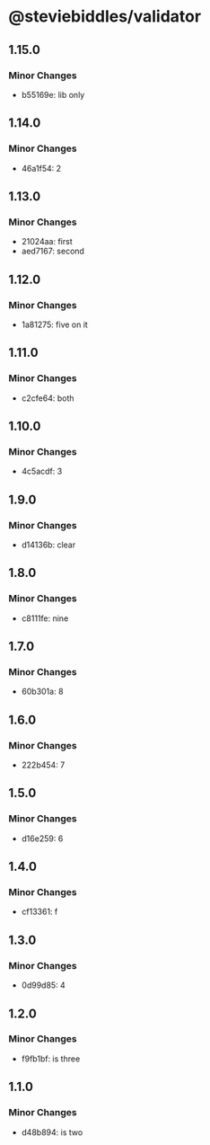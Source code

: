 # @steviebiddles/validator

## 1.15.0

### Minor Changes

- b55169e: lib only

## 1.14.0

### Minor Changes

- 46a1f54: 2

## 1.13.0

### Minor Changes

- 21024aa: first
- aed7167: second

## 1.12.0

### Minor Changes

- 1a81275: five on it

## 1.11.0

### Minor Changes

- c2cfe64: both

## 1.10.0

### Minor Changes

- 4c5acdf: 3

## 1.9.0

### Minor Changes

- d14136b: clear

## 1.8.0

### Minor Changes

- c8111fe: nine

## 1.7.0

### Minor Changes

- 60b301a: 8

## 1.6.0

### Minor Changes

- 222b454: 7

## 1.5.0

### Minor Changes

- d16e259: 6

## 1.4.0

### Minor Changes

- cf13361: f

## 1.3.0

### Minor Changes

- 0d99d85: 4

## 1.2.0

### Minor Changes

- f9fb1bf: is three

## 1.1.0

### Minor Changes

- d48b894: is two
